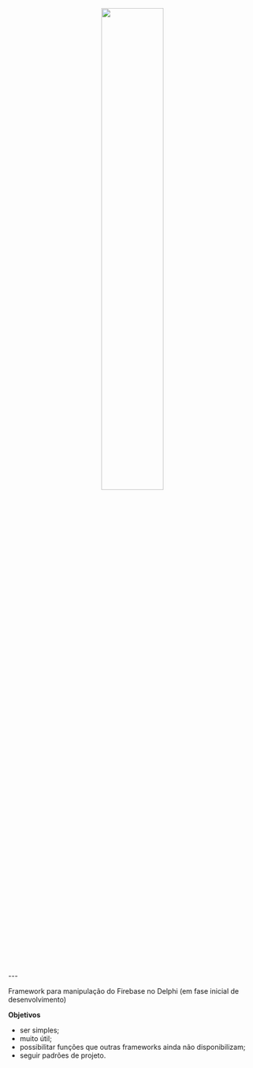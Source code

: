 <center>
<img src="https://github.com/rafael-figueiredo-alves/eFirebase/blob/main/Imagens/Logo_eFirebase.png" width=50% height=50%>  
</center>
---

Framework para manipulação do Firebase no Delphi (em fase inicial de desenvolvimento)

**Objetivos**
- ser simples;
- muito útil;
- possibilitar funções que outras frameworks ainda não disponibilizam;
- seguir padrões de projeto.
